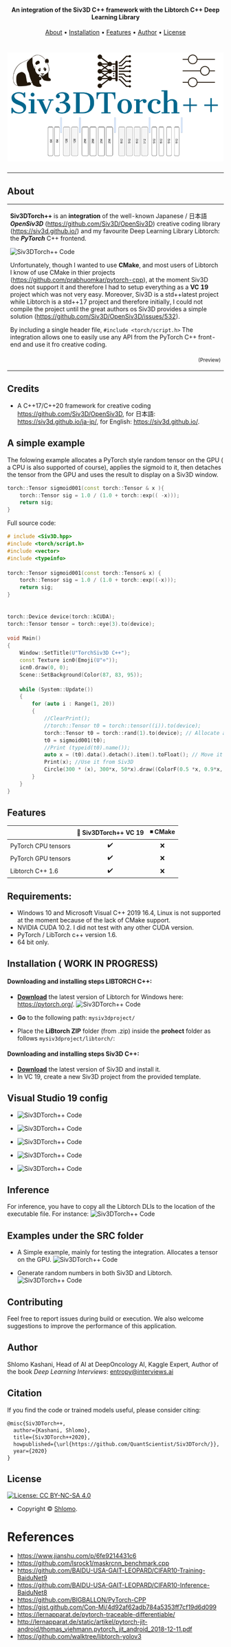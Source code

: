 
<h4 align="center">An integration of the Siv3D C++ framework with the Libtorch C++ Deep Learning Library</h4>
      
<p align="center">
  <a href="#about">About</a> •
  <a href="#installation">Installation</a> •  
  <a href="#features">Features</a> •  
  <a href="#author">Author</a> •  
  <a href="#license">License</a>
</p>

<h1 align="center">  
  <img src="assets/TORCHLOGO.png"></a>
</h1>


---

## About

<table>
<tr>
<td>
  
**Siv3DTorch++** is an **integration** of the well-known Japanese / 日本語 **_OpenSiv3D_** (https://github.com/Siv3D/OpenSiv3D) creative coding library (https://siv3d.github.io/) and my favourite Deep Learning Library Libtorch: the **_PyTorch_** C++ frontend.
 
![Siv3DTorch++ Code](https://github.com/QuantScientist/Siv3DTorch/blob/master/assets/simple001.gif?raw=true)

Unfortunately, though I wanted to use **CMake**, and most users of Libtorch I know of use CMake in thier projects (https://github.com/prabhuomkar/pytorch-cpp), 
at the moment Siv3D does not support it and therefore I had to setup everything as a **VC 19** project which was not very easy.
Moreover, Siv3D is a std++latest project while Libtorch is a std++17 project and therefore initially, 
I could not compile the project until the great authors os Siv3D provides a simple solution (https://github.com/Siv3D/OpenSiv3D/issues/532).  
 
By including a single header file, `#include <torch/script.h>` The integration allows one to easily use any API from the PyTorch C++ front-end and use it fro creative coding.  


<p align="right">
<sub>(Preview)</sub>
</p>

</td>
</tr>
</table>

## Credits 
* A C++17/C++20 framework for creative coding https://github.com/Siv3D/OpenSiv3D, for 日本語: https://siv3d.github.io/ja-jp/, for English: https://siv3d.github.io/. 

## A simple example 
The folowing example allocates a PyTorch style random tensor on the GPU ( a CPU is also supported of course), applies the sigmoid to it, then detaches the tensor from 
the GPU and uses the result to display on a Siv3D window.
 
```cpp
torch::Tensor sigmoid001(const torch::Tensor & x ){
    torch::Tensor sig = 1.0 / (1.0 + torch::exp(( -x)));
    return sig;
}
```
Full source code:

```cpp
# include <Siv3D.hpp>
#include <torch/script.h>
#include <vector>
#include <typeinfo> 

torch::Tensor sigmoid001(const torch::Tensor& x) {	
	torch::Tensor sig = 1.0 / (1.0 + torch::exp((-x)));
	return sig;
}


torch::Device device(torch::kCUDA);
torch::Tensor tensor = torch::eye(3).to(device);

void Main()
{
	Window::SetTitle(U"TorchSiv3D C++");
	const Texture icn0(Emoji(U"✡"));
	icn0.draw(0, 0);				
	Scene::SetBackground(Color(87, 83, 95));					
					
	while (System::Update())
	{	
		for (auto i : Range(1, 20))
		{
			//ClearPrint();			
			//torch::Tensor t0 = torch::tensor((i)).to(device);
			torch::Tensor t0 = torch::rand(1).to(device); // Allocate a tensor on the GPU
			t0 = sigmoid001(t0);
			//Print (typeid(t0).name());		
			auto x = (t0).data().detach().item().toFloat(); // Move it to teh CPU
			Print(x); //Use it from Siv3D			
			Circle(300 * (x), 300*x, 50*x).draw((ColorF(0.5 *x, 0.9*x, 0.3*x)));
		}		
	}
}
```

## Features

|                            | 🔰 Siv3DTorch++ VC 19  | ◾ CMake |
| -------------------------- | :----------------: | :-------------: |
| PyTorch CPU tensors        |         ✔️         |        ❌        |
| PyTorch GPU tensors        |         ✔️         |        ❌        |
| Libtorch C++ 1.6           |         ✔️         |        ❌        |



## Requirements:
* Windows 10 and Microsoft Visual C++ 2019 16.4, Linux is not supported at the moment because of the lack of CMake support.
* NVIDIA CUDA 10.2. I did not test with any other CUDA version. 
* PyTorch / LibTorch c++ version 1.6.  
* 64 bit only.  

## Installation ( WORK IN PROGRESS) 

#### Downloading and installing steps LIBTORCH C++:
* **[Download]()** the latest version of Libtorch for Windows here: https://pytorch.org/.
![Siv3DTorch++ Code](https://github.com/QuantScientist/Siv3DTorch/blob/master/assets/libtorch16.png?raw=true)

* **Go** to the following path: `mysiv3dproject/`
* Place the **LiBtorch ZIP** folder (from .zip) inside the **prohect** folder as follows `mysiv3dproject/libtorch/`:
  

#### Downloading and installing steps Siv3D C++:
* **[Download]()** the latest version of Siv3D and install it.
* In VC 19, create a new Siv3D project from the provided template. 
 

## Visual Studio 19 config 
* ![Siv3DTorch++ Code](https://github.com/QuantScientist/Siv3DTorch/blob/master/assets/vc-torch.png?raw=true)

* ![Siv3DTorch++ Code](https://github.com/QuantScientist/Siv3DTorch/blob/master/assets/vc-include.png?raw=true)

* ![Siv3DTorch++ Code](https://github.com/QuantScientist/Siv3DTorch/blob/master/assets/vc-deps-input.png?raw=true)

* ![Siv3DTorch++ Code](https://github.com/QuantScientist/Siv3DTorch/blob/master/assets/vc-confrom.png?raw=true)

* ![Siv3DTorch++ Code](https://github.com/QuantScientist/Siv3DTorch/blob/master/assets/vc-additional.png?raw=true)


## Inference
For inference, you have to copy all the Libtorch DLls to the location of the executable file. For instance:
![Siv3DTorch++ Code](https://github.com/QuantScientist/Siv3DTorch/blob/master/assets/vc-inference.png?raw=true)

## Examples under the SRC folder

* A Simple example, mainly for testing the integration. Allocates a tensor on the GPU.
![Siv3DTorch++ Code](https://github.com/QuantScientist/Siv3DTorch/blob/master/assets/simple001.gif?raw=true)
 
* Generate random numbers in both Siv3D and Libtorch.
![Siv3DTorch++ Code](https://github.com/QuantScientist/Siv3DTorch/blob/master/assets/random002.gif?raw=true)

 

## Contributing

Feel free to report issues during build or execution. We also welcome suggestions to improve the performance of this application.

## Author
Shlomo Kashani, Head of AI at DeepOncology AI, Kaggle Expert, Author of the book _Deep Learning Interviews_: entropy@interviews.ai 

## Citation

If you find the code or trained models useful, please consider citing:

```
@misc{Siv3DTorch++,
  author={Kashani, Shlomo},
  title={Siv3DTorch++2020},
  howpublished={\url{https://github.com/QuantScientist/Siv3DTorch/}},
  year={2020}
}
```

## License

[![License: CC BY-NC-SA 4.0](https://img.shields.io/badge/License-CC%20BY--NC--SA%204.0-orange.svg?style=flat-square)](https://creativecommons.org/licenses/by-nc-sa/4.0/)

- Copyright © [Shlomo](https://github.com/QuantScientist/).

# References
 
- https://www.jianshu.com/p/6fe9214431c6
- https://github.com/lsrock1/maskrcnn_benchmark.cpp
- https://github.com/BAIDU-USA-GAIT-LEOPARD/CIFAR10-Training-BaiduNet9
- https://github.com/BAIDU-USA-GAIT-LEOPARD/CIFAR10-Inference-BaiduNet8
- https://github.com/BIGBALLON/PyTorch-CPP
- https://gist.github.com/Con-Mi/4d92af62adb784a5353ff7cf19d6d099
- https://lernapparat.de/pytorch-traceable-differentiable/
- http://lernapparat.de/static/artikel/pytorch-jit-android/thomas_viehmann.pytorch_jit_android_2018-12-11.pdf
- https://github.com/walktree/libtorch-yolov3
